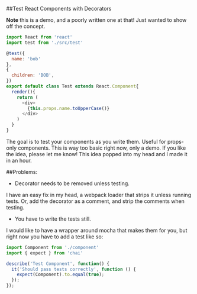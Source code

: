 ##Test React Components with Decorators

**Note** this is a demo, and a poorly written one at that! Just wanted to show off the concept.

```js
import React from 'react'
import test from './src/test'

@test({
  name: 'bob'
},
{
  children: 'BOB',
})
export default class Test extends React.Component{
  render(){
    return (
      <div>
        {this.props.name.toUpperCase()}
      </div>
    )
  }
}
```

The goal is to test your components as you write them. Useful for props-only components. This is way too basic right now, only a demo. If you like the idea, please let me know! This idea popped into my head and I made it in an hour.

##Problems:

- Decorator needs to be removed unless testing.

I have an easy fix in my head, a webpack loader that strips it unless running tests. Or, add the decorator as a comment, and strip the comments when testing.

- You have to write the tests still.

I would like to have a wrapper around mocha that makes them for you, but right now you have to add a test like so:

```js
import Component from './component'
import { expect } from 'chai'

describe('Test Component', function() {
  it('Should pass tests correctly', function () {
    expect(Component).to.equal(true);
  });
});
```
